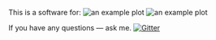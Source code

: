 This is a software for:
![an example plot](https://devel.mephi.ru/dyokunev/voltloggerA/raw/master/doc/photo.jpg)
![an example plot](https://devel.mephi.ru/dyokunev/voltloggerA/raw/master/doc/example_graph.png)

If you have any questions — ask me. [![Gitter](https://badges.gitter.im/Join%20Chat.svg)](https://gitter.im/xaionaro/voltloggerA?utm_source=badge&utm_medium=badge&utm_campaign=pr-badge&utm_content=badge)
